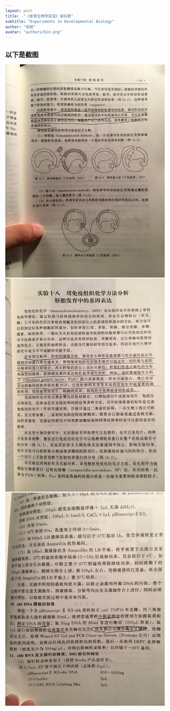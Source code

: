 ```yaml
---
layout: post
title:  "《发育生物学实验》读后感"
subtitle: "Experiments in Developmental Biology"
author: "张斌"
avatar: "authors/bin.png"
---
```


## 以下是截图

![](./content/images/experiments-in-developmental-biology/WechatIMG1.jpeg)
![](./content/images/experiments-in-developmental-biology/WechatIMG2.jpeg)
![](./content/images/experiments-in-developmental-biology/WechatIMG3.jpeg)
